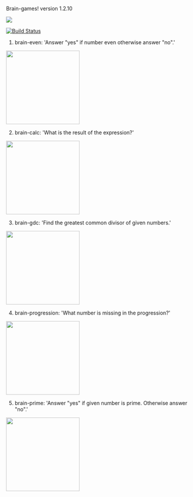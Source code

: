Brain-games!
version 1.2.10

<a href="https://codeclimate.com/github/YuriySho/project-lvl1-s450/maintainability"><img src="https://api.codeclimate.com/v1/badges/1038860f400832da83b5/maintainability" /></a>

[![Build Status](https://travis-ci.org/YuriySho/project-lvl1-s450.svg?branch=master)](https://travis-ci.org/YuriySho/project-lvl1-s450)

1. brain-even: 'Answer "yes" if number even otherwise answer "no".'

<a href="https://asciinema.org/a/hSVlBgTmOvExl2o2nXt2cv3fT"><img src="https://asciinema.org/a/14.png" width="200"/></a>

2. brain-calc: 'What is the result of the expression?'

<a href="https://asciinema.org/a/PMoUgvv1UEFpKIu4S4EO9nBiI"><img src="https://asciinema.org/a/14.png" width="200"/></a>

3. brain-gdc: 'Find the greatest common divisor of given numbers.'

<a href="https://asciinema.org/a/HtUpRaWNPd5omrQVjeWJh3e00"><img src="https://asciinema.org/a/14.png" width="200"/></a>

4. brain-progression: 'What number is missing in the progression?'

<a href="https://asciinema.org/a/Ch6qbrhH2grreplBZtSOfoI6M"><img src="https://asciinema.org/a/14.png" width="200"/></a>

5. brain-prime: 'Answer "yes" if given number is prime. Otherwise answer "no".'

<a href="https://asciinema.org/a/JrLJgt1rb7mh2v6r1vxZXgDJM"><img src="https://asciinema.org/a/14.png" width="200"/></a>

